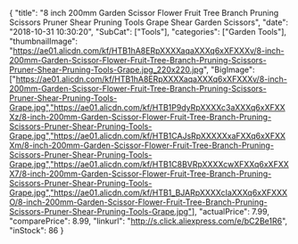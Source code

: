 {
	"title": "8 inch 200mm Garden Scissor Flower Fruit Tree Branch Pruning Scissors Pruner Shear Pruning Tools Grape Shear Garden Scissors",
	"date": "2018-10-31 10:30:20",
	"SubCat": ["Tools"],
	"categories": ["Garden Tools"],
	"thumbnailImage": "https://ae01.alicdn.com/kf/HTB1hA8ERpXXXXaqaXXXq6xXFXXXv/8-inch-200mm-Garden-Scissor-Flower-Fruit-Tree-Branch-Pruning-Scissors-Pruner-Shear-Pruning-Tools-Grape.jpg_220x220.jpg",
	"BigImage": ["https://ae01.alicdn.com/kf/HTB1hA8ERpXXXXaqaXXXq6xXFXXXv/8-inch-200mm-Garden-Scissor-Flower-Fruit-Tree-Branch-Pruning-Scissors-Pruner-Shear-Pruning-Tools-Grape.jpg","https://ae01.alicdn.com/kf/HTB1P9dyRpXXXXc3aXXXq6xXFXXXz/8-inch-200mm-Garden-Scissor-Flower-Fruit-Tree-Branch-Pruning-Scissors-Pruner-Shear-Pruning-Tools-Grape.jpg","https://ae01.alicdn.com/kf/HTB1CAJsRpXXXXXxaFXXq6xXFXXXm/8-inch-200mm-Garden-Scissor-Flower-Fruit-Tree-Branch-Pruning-Scissors-Pruner-Shear-Pruning-Tools-Grape.jpg","https://ae01.alicdn.com/kf/HTB1C8BVRpXXXXcwXFXXq6xXFXXX7/8-inch-200mm-Garden-Scissor-Flower-Fruit-Tree-Branch-Pruning-Scissors-Pruner-Shear-Pruning-Tools-Grape.jpg","https://ae01.alicdn.com/kf/HTB1_BJARpXXXXcIaXXXq6xXFXXXO/8-inch-200mm-Garden-Scissor-Flower-Fruit-Tree-Branch-Pruning-Scissors-Pruner-Shear-Pruning-Tools-Grape.jpg"],
	"actualPrice": 7.99,
	"comparePrice": 8.99,
	"linkurl": "http://s.click.aliexpress.com/e/bC2Be1R6",
	"inStock": 86
}
